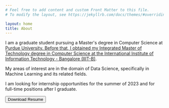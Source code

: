 ```yaml
---
# Feel free to add content and custom Front Matter to this file.
# To modify the layout, see https://jekyllrb.com/docs/themes/#overriding-theme-defaults

layout: home
title: About
---
```


I am a graduate student pursuing a Master's degree in Computer Science at <a target="_blank" rel="noopener noreferrer" href="https://www.purdue.edu/">Purdue University. Before that, I obtained my Integrated Master of Technology degree in Computer Science at the <a target="_blank" rel="noopener noreferrer" href="https://www.iiitb.ac.in/">International Institute of Information Technology - Bangalore (IIIT-B)</a>.

My areas of interest are in the domain of Data Science, specifically in Machine Learning and its related fields.

I am looking for internship opportunities for the summer of 2023 and for full-time positions after I graduate.

<a target="_blank" rel="noopener noreferrer" href="{{ site.baseurl }}{{ site.url }}/assets/pdf/resume.pdf"><button class="button">Download Resume</button></a>